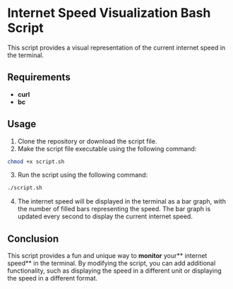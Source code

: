 # Internet Speed Visualization Bash Script
This script provides a visual representation of the current internet speed in the terminal.

## Requirements
- **curl**
- **bc**


## Usage
1. Clone the repository or download the script file.
2. Make the script file executable using the following command:
```bash
chmod +x script.sh
```

3. Run the script using the following command:
```bash
./script.sh
```

4. The internet speed will be displayed in the terminal as a bar graph, with the number of filled bars representing the speed. The bar graph is updated every second to display the current internet speed.

## Conclusion

This script provides a fun and unique way to **monitor** your** internet speed** in the terminal. By modifying the script, you can add additional functionality, such as displaying the speed in a different unit or displaying the speed in a different format.

